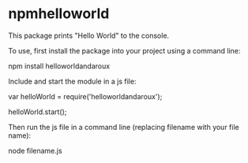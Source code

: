 # npmhelloworld

This package prints "Hello World" to the console.

To use, first install the package into your project using a command line:

npm install helloworldandaroux

Include and start the module in a js file:

var helloWorld = require('helloworldandaroux');

helloWorld.start();

Then run the js file in a command line (replacing filename with your file name):

node filename.js

